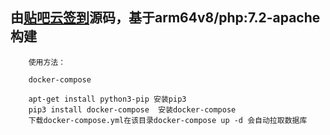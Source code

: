## 由[贴吧云签到](https://github.com/MoeNetwork/Tieba-Cloud-Sign)源码，基于arm64v8/php:7.2-apache构建

        使用方法：

        docker-compose

        apt-get install python3-pip 安装pip3
        pip3 install docker-compose  安装docker-compose
        下载docker-compose.yml在该目录docker-compose up -d 会自动拉取数据库

